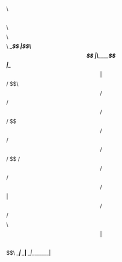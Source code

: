 
$$$$$$$$\ $$\     $$\ $$$$$$$$\ $$$$$$$$\ 
\____$$  |\$$\   $$  |\____$$  |\____$$  |
    $$  /  \$$\ $$  /     $$  /     $$  / 
   $$  /    \$$$$  /     $$  /     $$  /  
  $$  /      \$$  /     $$  /     $$  /   
 $$  /        $$ |     $$  /     $$  /    
$$$$$$$$\     $$ |    $$$$$$$$\ $$$$$$$$\ 
\________|    \__|    \________|\________|
                                          
                                          
                                          
